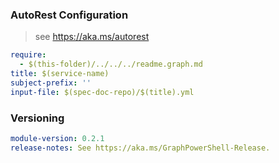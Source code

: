 
### AutoRest Configuration

> see https://aka.ms/autorest

``` yaml
require:
  - $(this-folder)/../../../readme.graph.md
title: $(service-name)
subject-prefix: ''
input-file: $(spec-doc-repo)/$(title).yml
```

### Versioning

``` yaml
module-version: 0.2.1
release-notes: See https://aka.ms/GraphPowerShell-Release.
```
